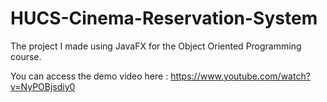# HUCS-Cinema-Reservation-System
The project I made using JavaFX for the Object Oriented Programming course.

You can access the demo video here : https://www.youtube.com/watch?v=NyPOBjsdiy0
